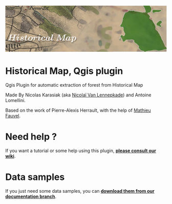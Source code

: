 ![Alt text](/img/historical_logo.jpg?raw=true "Historical Map Plugin for Qgis")
# Historical Map, Qgis plugin 

Qgis Plugin for automatic extraction of forest from Historical Map

Made By Nicolas Karasiak (aka <a href="http://www.lennepka.de" target="_blank">Nicolaï Van Lennepkade</a>) and Antoine Lomellini.

Based on the work of Pierre-Alexis Herrault, with the help of <a href="http://fauvel.mathieu.free.fr/" target="_blank">Mathieu Fauvel</a>.

# Need help ?
If you want a tutorial or some help using this plugin, <b><a href="https://github.com/lennepkade/HistoricalMap/wiki">please consult our wiki</a></b>.
# Data samples
If you just need some data samples, you can <b><a href="https://github.com/lennepkade/HistoricalMap/archive/documentation.zip">download them from our documentation branch</a></b>.

